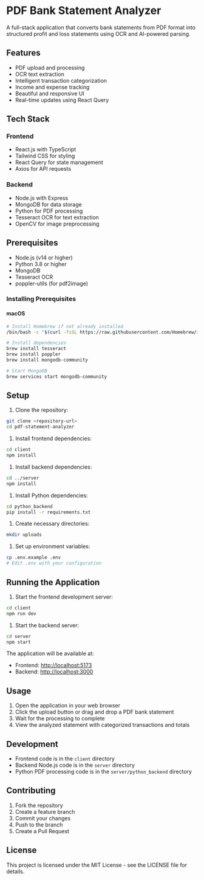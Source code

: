 # PDF Bank Statement Analyzer

A full-stack application that converts bank statements from PDF format into structured profit and loss statements using OCR and AI-powered parsing.

## Features

- PDF upload and processing
- OCR text extraction
- Intelligent transaction categorization
- Income and expense tracking
- Beautiful and responsive UI
- Real-time updates using React Query

## Tech Stack

### Frontend

- React.js with TypeScript
- Tailwind CSS for styling
- React Query for state management
- Axios for API requests

### Backend

- Node.js with Express
- MongoDB for data storage
- Python for PDF processing
- Tesseract OCR for text extraction
- OpenCV for image preprocessing

## Prerequisites

- Node.js (v14 or higher)
- Python 3.8 or higher
- MongoDB
- Tesseract OCR
- poppler-utils (for pdf2image)

### Installing Prerequisites

#### macOS

```bash
# Install Homebrew if not already installed
/bin/bash -c "$(curl -fsSL https://raw.githubusercontent.com/Homebrew/install/HEAD/install.sh)"

# Install dependencies
brew install tesseract
brew install poppler
brew install mongodb-community

# Start MongoDB
brew services start mongodb-community
```

## Setup

1. Clone the repository:

```bash
git clone <repository-url>
cd pdf-statement-analyzer
```

1. Install frontend dependencies:

```bash
cd client
npm install
```

1. Install backend dependencies:

```bash
cd ../server
npm install
```

1. Install Python dependencies:

```bash
cd python_backend
pip install -r requirements.txt
```

1. Create necessary directories:

```bash
mkdir uploads
```

1. Set up environment variables:

```bash
cp .env.example .env
# Edit .env with your configuration
```

## Running the Application

1. Start the frontend development server:

```bash
cd client
npm run dev
```

1. Start the backend server:

```bash
cd server
npm start
```

The application will be available at:

- Frontend: <http://localhost:5173>
- Backend: <http://localhost:3000>

## Usage

1. Open the application in your web browser
2. Click the upload button or drag and drop a PDF bank statement
3. Wait for the processing to complete
4. View the analyzed statement with categorized transactions and totals

## Development

- Frontend code is in the `client` directory
- Backend Node.js code is in the `server` directory
- Python PDF processing code is in the `server/python_backend` directory

## Contributing

1. Fork the repository
1. Create a feature branch
1. Commit your changes
1. Push to the branch
1. Create a Pull Request

## License

This project is licensed under the MIT License - see the LICENSE file for details.
